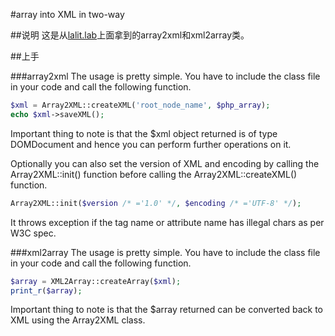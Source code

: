 #array into XML in two-way

##说明
这是从[lalit.lab](http://www.lalit.org/)上面拿到的array2xml和xml2array类。

##上手

###array2xml
The usage is pretty simple. You have to include the class file in your code and call the following function.

```php
$xml = Array2XML::createXML('root_node_name', $php_array);
echo $xml->saveXML();
```
Important thing to note is that the $xml object returned is of type DOMDocument and hence you can perform further operations on it.

Optionally you can also set the version of XML and encoding by calling the Array2XML::init() function before calling the Array2XML::createXML() function.

```php
Array2XML::init($version /* ='1.0' */, $encoding /* ='UTF-8' */);
```
It throws exception if the tag name or attribute name has illegal chars as per W3C spec.

###xml2array
The usage is pretty simple. You have to include the class file in your code and call the following function.
```php
$array = XML2Array::createArray($xml);
print_r($array);
```
Important thing to note is that the $array returned can be converted back to XML using the Array2XML class.

